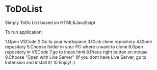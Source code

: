 # ToDoList
Simply ToDo List  based on HTML&JavaScipt

To run application:

1.Open VSCode
2.Go to your workspace
3.Click clone repository
4.Clone repository
5.Choose folder in your PC where u want to clone
6.Open repository in VSCode
7.go to index.html
8.Prees right button on mouse
9.Choose "Open with Live Server" (If you dont have Live Server, go to Extension and install it)
10.Enjoy! :)

